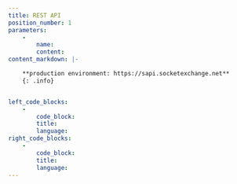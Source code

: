```yaml
---
title: REST API
position_number: 1
parameters:
    -
        name:
        content:
content_markdown: |-

    **production environment: https://sapi.socketexchange.net**
    {: .info}


left_code_blocks:
    -
        code_block:
        title:
        language:
right_code_blocks:
    -
        code_block:
        title:
        language:
---
```

